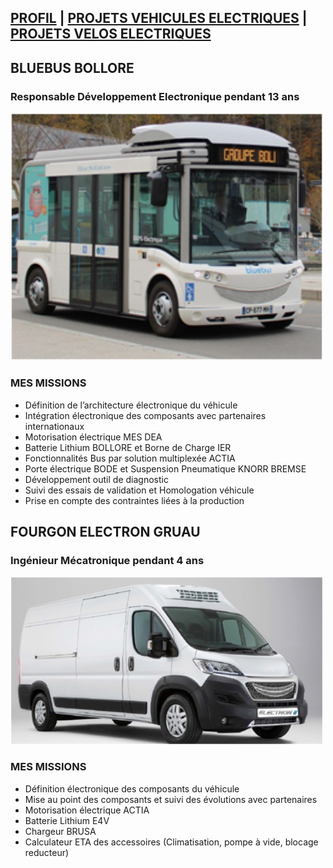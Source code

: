 ## [PROFIL](/index.md) | [PROJETS VEHICULES ELECTRIQUES](/vu.md) | [PROJETS VELOS ELECTRIQUES](/velo.md)

## BLUEBUS BOLLORE
### Responsable Développement Electronique pendant 13 ans

<img src="BBus.png" alt="drawing" width="500"/>

### MES MISSIONS
- Définition de l’architecture électronique du véhicule
- Intégration électronique des composants avec partenaires internationaux
- Motorisation électrique MES DEA
- Batterie Lithium BOLLORE et Borne de Charge IER
- Fonctionnalités Bus par solution multiplexée ACTIA
- Porte électrique BODE et Suspension Pneumatique KNORR BREMSE
- Développement outil de diagnostic
- Suivi des essais de validation et Homologation véhicule
- Prise en compte des contraintes liées à la production

## FOURGON ELECTRON GRUAU
### Ingénieur Mécatronique pendant 4 ans

<img src="electron.png" alt="drawing" width="500"/>

### MES MISSIONS
- Définition électronique des composants du véhicule
- Mise au point des composants et suivi des évolutions avec partenaires
- Motorisation électrique ACTIA
- Batterie Lithium E4V 
- Chargeur BRUSA
- Calculateur ETA des accessoires (Climatisation, pompe à vide, blocage reducteur)

